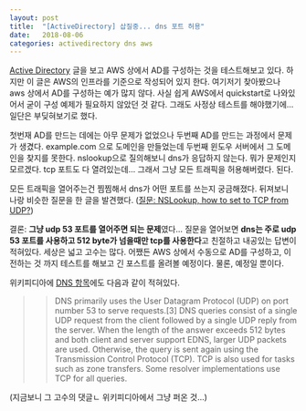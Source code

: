 ```yaml
---
layout: post
title:  "[ActiveDirectory] 삽질중... dns 포트 허용"
date:   2018-08-06
categories: activedirectory dns aws 
---
```


[Active Directory](http://dianememory.tistory.com/5) 글을 보고 AWS 상에서 AD를 구성하는 것을 테스트해보고 있다. 하지만 이 글은 AWS의 인프라를 기준으로 작성되어 있지 한다. 여기저기 찾아봤으나 aws 상에서 AD를 구성하는 예가 많지 않다. 사실 쉽게 AWS에서 quickstart로 나와있어서 굳이 구성 예제가 필요하지 않았던 것 같다. 그래도 사정상 테스트를 해야했기에... 일단은 부딪혀보기로 했다. 

첫번재 AD를 만드는 데에는 아무 문제가 없었으나 두번째 AD를 만드는 과정에서 문제가 생겼다. example.com 으로 도메인을 만들었는데 두번째 윈도우 서버에서 그 도메인을 찾지를 못한다. nslookup으로 질의해보니 dns가 응답하지 않는다. 뭐가 문제인지 모르겠다. tcp 포트도 다 열려있는데... 그래서 그냥 모든 트래픽을 허용해버렸다. 된다. 

모든 트래픽을 열어주는건 찜찜해서 dns가 어떤 포트를 쓰는지 궁금해졌다. 뒤져보니 나랑 비슷한 질문을 한 글을 발견했다. ([질문: NSLookup, how to set to TCP from UDP?](https://social.technet.microsoft.com/Forums/windows/en-US/955244f1-867a-4f3b-a0a3-321f05982fa0/nslookup-how-to-set-to-tcp-from-udp?forum=win10itpronetworking))

결론: **그냥 udp 53 포트를 열어주면 되는 문제**였다... 질문을 열어보면 **dns는 주로 udp 53 포트를 사용하고 512 byte가 넘을때만 tcp를 사용한다**고 친절하고 내공있는 답변이 적혀있다. 세상은 넓고 고수는 많다. 어쨌든 AWS 상에서 수동으로 AD를 구성하고, 이전하는 것 까지 테스트를 해보고 긴 포스트를 올려볼 예정이다. 물론, 예정일 뿐이다. 

위키피디아에 [DNS 항목](https://en.wikipedia.org/wiki/Domain_Name_System#DNS_Protocol_transport)에도 다음과 같이 적혀있다. 
>> DNS primarily uses the User Datagram Protocol (UDP) on port number 53 to serve requests.[3] DNS queries consist of a single UDP request from the client followed by a single UDP reply from the server. When the length of the answer exceeds 512 bytes and both client and server support EDNS, larger UDP packets are used. Otherwise, the query is sent again using the Transmission Control Protocol (TCP). TCP is also used for tasks such as zone transfers. Some resolver implementations use TCP for all queries.

(지금보니 그 고수의 댓글ㄴ 위키피디아에서 그냥 퍼온 것...)